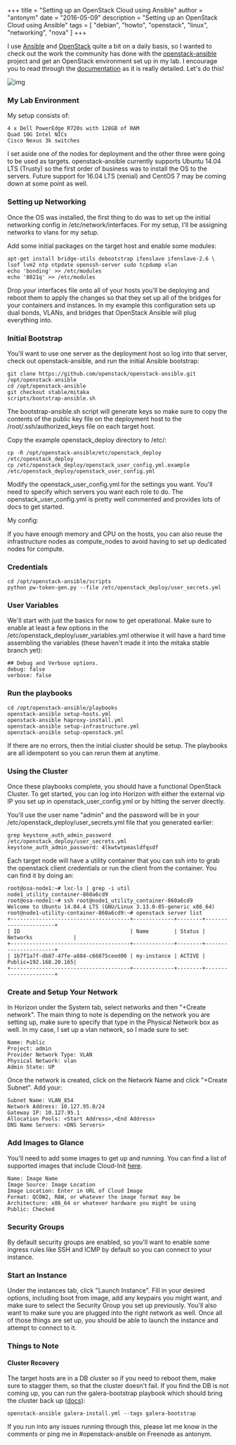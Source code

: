 +++
title = "Setting up an OpenStack Cloud using Ansible"
author = "antonym"
date = "2016-05-09"
description = "Setting up an OpenStack Cloud using Ansible"
tags = [
    "debian",
    "howto",
    "openstack",
    "linux",
    "networking",
    "nova"
]
+++

I use [Ansible][1] and [OpenStack][2] quite a bit on a daily basis, so I wanted to check out the work the community has done with the [openstack-ansible][3] project and get an OpenStack environment set up in my lab. I encourage you to read through the [documentation][4] as it is really detailed. Let's do this!

![img][5] 

### My Lab Environment

My setup consists of:

    4 x Dell PowerEdge R720s with 128GB of RAM
    Quad 10G Intel NICs
    Cisco Nexus 3k switches
    

I set aside one of the nodes for deployment and the other three were going to be used as targets. openstack-ansible currently supports Ubuntu 14.04 LTS (Trusty) so the first order of business was to install the OS to the servers. Future support for 16.04 LTS (xenial) and CentOS 7 may be coming down at some point as well.

### Setting up Networking

Once the OS was installed, the first thing to do was to set up the initial networking config in /etc/network/interfaces. For my setup, I'll be assigning networks to vlans for my setup.



Add some initial packages on the target host and enable some modules:

    apt-get install bridge-utils debootstrap ifenslave ifenslave-2.6 \
    lsof lvm2 ntp ntpdate openssh-server sudo tcpdump vlan
    echo 'bonding' >> /etc/modules
    echo '8021q' >> /etc/modules
    

Drop your interfaces file onto all of your hosts you'll be deploying and reboot them to apply the changes so that they set up all of the bridges for your containers and instances. In my example this configuration sets up dual bonds, VLANs, and bridges that OpenStack Ansible will plug everything into.

### Initial Bootstrap

You'll want to use one server as the deployment host so log into that server, check out openstack-ansible, and run the initial Ansible bootstrap:

    git clone https://github.com/openstack/openstack-ansible.git /opt/openstack-ansible
    cd /opt/openstack-ansible
    git checkout stable/mitaka
    scripts/bootstrap-ansible.sh
    

The bootstrap-ansible.sh script will generate keys so make sure to copy the contents of the public key file on the deployment host to the /root/.ssh/authorized_keys file on each target host.

Copy the example openstack_deploy directory to /etc/:

    cp -R /opt/openstack-ansible/etc/openstack_deploy /etc/openstack_deploy
    cp /etc/openstack_deploy/openstack_user_config.yml.example /etc/openstack_deploy/openstack_user_config.yml
    

Modify the openstack\_user\_config.yml for the settings you want. You'll need to specify which servers you want each role to do. The openstack\_user\_config.yml is pretty well commented and provides lots of docs to get started.

My config:



If you have enough memory and CPU on the hosts, you can also reuse the infrastructure nodes as compute_nodes to avoid having to set up dedicated nodes for compute.

### Credentials

    cd /opt/openstack-ansible/scripts
    python pw-token-gen.py --file /etc/openstack_deploy/user_secrets.yml
    

### User Variables

We'll start with just the basics for now to get operational. Make sure to enable at least a few options in the /etc/openstack\_deploy/user\_variables.yml otherwise it will have a hard time assembling the variables (these haven't made it into the mitaka stable branch yet):

    ## Debug and Verbose options.
    debug: false
    verbose: false
    

### Run the playbooks

    cd /opt/openstack-ansible/playbooks
    openstack-ansible setup-hosts.yml
    openstack-ansible haproxy-install.yml
    openstack-ansible setup-infrastructure.yml
    openstack-ansible setup-openstack.yml
    

If there are no errors, then the initial cluster should be setup. The playbooks are all idempotent so you can rerun them at anytime.

### Using the Cluster

Once these playbooks complete, you should have a functional OpenStack Cluster. To get started, you can log into Horizon with either the external vip IP you set up in openstack\_user\_config.yml or by hitting the server directly.

You'll use the user name "admin" and the password will be in your /etc/openstack\_deploy/user\_secrets.yml file that you generated earlier:

    grep keystone_auth_admin_password /etc/openstack_deploy/user_secrets.yml
    keystone_auth_admin_password: 4lkwtwtpmasldfqsdf
    

Each target node will have a utility container that you can ssh into to grab the openstack client credentials or run the client from the container. You can find it by doing an:

    root@osa-node1:~# lxc-ls | grep -i util
    node1_utility_container-860a6cd9
    root@osa-node1:~# ssh root@node1_utility_container-860a6cd9
    Welcome to Ubuntu 14.04.4 LTS (GNU/Linux 3.13.0-85-generic x86_64)
    root@node1-utility-container-860a6cd9:~# openstack server list
    +--------------------------------------+-------------+--------+----------------------+
    | ID                                   | Name        | Status | Networks             |
    +--------------------------------------+-------------+--------+----------------------+
    | 1b7f1a7f-db87-47fe-a884-c66875ceed00 | my-instance | ACTIVE | Public=192.168.20.165|
    +--------------------------------------+-------------+--------+----------------------+
    

### Create and Setup Your Network

In Horizon under the System tab, select networks and then "+Create network". The main thing to note is depending on the network you are setting up, make sure to specify that type in the Physical Network box as well. In my case, I set up a vlan network, so I made sure to set:

    Name: Public
    Project: admin
    Provider Network Type: VLAN
    Physical Network: vlan
    Admin State: UP
    

Once the network is created, click on the Network Name and click "+Create Subnet". Add your:

    Subnet Name: VLAN_854
    Network Address: 10.127.95.0/24
    Gateway IP: 10.127.95.1
    Allocation Pools: <Start Address>,<End Address>
    DNS Name Servers: <DNS Servers>
    

### Add Images to Glance

You'll need to add some images to get up and running. You can find a list of supported images that include Cloud-Init [here][6].

    Name: Image Name
    Image Source: Image Location
    Image Location: Enter in URL of Cloud Image
    Format: QCOW2, RAW, or whatever the image format may be
    Architecture: x86_64 or whatever hardware you might be using
    Public: Checked
    

### Security Groups

By default security groups are enabled, so you'll want to enable some ingress rules like SSH and ICMP by default so you can connect to your instance.

### Start an Instance

Under the instances tab, click "Launch Instance". Fill in your desired options, including boot from image, add any keypairs you might want, and make sure to select the Security Group you set up previously. You'll also want to make sure you are plugged into the right network as well. Once all of those things are set up, you should be able to launch the instance and attempt to connect to it.

### Things to Note

#### Cluster Recovery

The target hosts are in a DB cluster so if you need to reboot them, make sure to stagger them, so that the cluster doesn't fail. If you find the DB is not coming up, you can run the galera-bootstrap playbook which should bring the cluster back up ([docs][7]):

    openstack-ansible galera-install.yml --tags galera-bootstrap
    

If you run into any issues running through this, please let me know in the comments or ping me in #openstack-ansible on Freenode as antonym.

 [1]: https://www.ansible.com/
 [2]: http://www.openstack.org/
 [3]: https://github.com/openstack/openstack-ansible
 [4]: http://docs.openstack.org/developer/openstack-ansible/install-guide/index.html
 [5]: https://c1.staticflickr.com/3/2403/2083277924_32a8f36177_b.jpg
 [6]: http://docs.openstack.org/image-guide/obtain-images.html
 [7]: http://docs.openstack.org/developer/openstack-ansible/mitaka/install-guide/ops-galera-recovery.html
